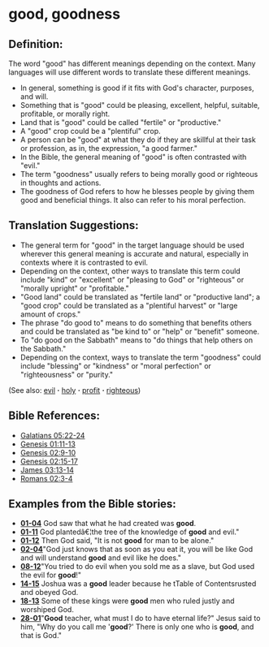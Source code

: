 # good, goodness #

## Definition: ##

The word "good" has different meanings depending on the context. Many languages will use different words to translate these different meanings.

* In general, something is good if it fits with God's character, purposes, and will.
* Something that is "good" could be pleasing, excellent, helpful, suitable, profitable, or morally right.
* Land that is "good" could be called "fertile" or "productive."
* A "good" crop could be a "plentiful" crop.
* A person can be "good" at what they do if they are skillful at their task or profession, as in, the expression, "a good farmer."
* In the Bible, the general meaning of "good" is often contrasted with "evil."
* The term "goodness" usually refers to being morally good or righteous in thoughts and actions.
* The goodness of God refers to how he blesses people by giving them good and beneficial things. It also can refer to his moral perfection.

## Translation Suggestions: ##

* The general term for "good" in the target language should be used wherever this general meaning is accurate and natural, especially in contexts where it is contrasted to evil.
* Depending on the context, other ways to translate this term could include "kind" or "excellent" or "pleasing to God" or "righteous" or "morally upright" or "profitable."
* "Good land" could be translated as "fertile land" or "productive land"; a "good crop" could be translated as a "plentiful harvest" or "large amount of crops."
* The phrase "do good to" means to do something that benefits others and could be translated as "be kind to" or "help" or "benefit" someone.
* To "do good on the Sabbath" means to "do things that help others on the Sabbath."
* Depending on the context, ways to translate the term "goodness" could include "blessing" or "kindness" or "moral perfection" or "righteousness" or "purity."

(See also: [evil](../kt/evil.md) **·** [holy](../kt/holy.md) **·** [profit](../other/profit.md) **·** [righteous](../kt/righteous.md))

## Bible References: ##

* [Galatians 05:22-24](https://door43.org/en/bible/notes/gal/05/22)
* [Genesis 01:11-13](https://door43.org/en/bible/notes/gen/01/11)
* [Genesis 02:9-10](https://door43.org/en/bible/notes/gen/02/09)
* [Genesis 02:15-17](https://door43.org/en/bible/notes/gen/02/15)
* [James 03:13-14](https://door43.org/en/bible/notes/jas/03/13)
* [Romans 02:3-4](https://door43.org/en/bible/notes/rom/02/03)

## Examples from the Bible stories: ##

* __[01-04](https://door43.org/en/obs/notes/frames/01-04)__ God saw that what he had created was __good__.
* __[01-11](https://door43.org/en/obs/notes/frames/01-11)__ God plantedâ€¦the tree of the knowledge of __good__  and evil."
* __[01-12](https://door43.org/en/obs/notes/frames/01-12)__ Then God said, "It is not __good__  for man to be alone."
* __[02-04](https://door43.org/en/obs/notes/frames/02-04)__"God just knows that as soon as you eat it, you will be like God and will understand __good__  and evil like he does."
* __[08-12](https://door43.org/en/obs/notes/frames/08-12)__"You tried to do evil when you sold me as a slave, but God used the evil for __good__!"
* __[14-15](https://door43.org/en/obs/notes/frames/14-15)__ Joshua was a __good__  leader because he tTable of Contentsrusted and obeyed God.
* __[18-13](https://door43.org/en/obs/notes/frames/18-13)__ Some of these kings were __good__  men who ruled justly and worshiped God.
* __[28-01](https://door43.org/en/obs/notes/frames/28-01)__"__Good__  teacher, what must I do to have eternal life?" Jesus said to him, "Why do you call me '__good__?' There is only one who is __good__, and that is God."


